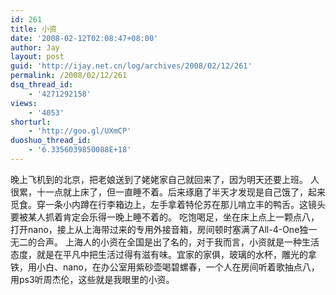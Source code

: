 ```yaml
---
id: 261
title: 小资
date: '2008-02-12T02:08:47+08:00'
author: Jay
layout: post
guid: 'http://ijay.net.cn/log/archives/2008/02/12/261'
permalink: /2008/02/12/261
dsq_thread_id:
    - '4271292158'
views:
    - '4053'
shorturl:
    - 'http://goo.gl/UXmCP'
duoshuo_thread_id:
    - '6.3356039850088E+18'
---
```


晚上飞机到的北京，把老娘送到了姥姥家自己就回来了，因为明天还要上班。
人很累，十一点就上床了，但一直睡不着。后来琢磨了半天才发现是自己饿了，起来觅食。穿一条小内蹲在行李箱边上，左手拿着特伦苏在那儿啃立丰的鸭舌。这镜头要被某人抓着肯定会乐得一晚上睡不着的。
吃饱喝足，坐在床上点上一颗点八，打开nano，接上从上海带过来的专用外接音箱，房间顿时塞满了All-4-One独一无二的合声。
上海人的小资在全国是出了名的，对于我而言，小资就是一种生活态度，就是在平凡中把生活过得有滋有味。宜家的家俱，玻璃的水杯，雕光的拿铁，用小白、nano，在办公室用紫砂壶喝碧螺春，一个人在房间听着歌抽点八，用ps3听周杰伦，这些就是我眼里的小资。